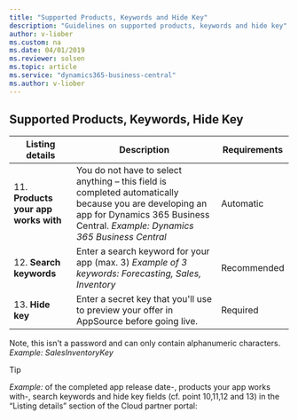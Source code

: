 ```yaml
---
title: "Supported Products, Keywords and Hide Key"
description: "Guidelines on supported products, keywords and hide key"
author: v-liober
ms.custom: na
ms.date: 04/01/2019
ms.reviewer: solsen
ms.topic: article
ms.service: "dynamics365-business-central"
ms.author: v-liober
---
```

## <a name="SupportedProd"></a>Supported Products, Keywords, Hide Key

|Listing details|Description |Requirements |
|-------------------|-------------|--------------|
| 11. **Products your app works with** | You do not have to select anything – this field is completed automatically because you are developing an app for Dynamics 365 Business Central. *Example:* *Dynamics 365 Business Central*| Automatic    |
| 12. **Search keywords**              | Enter a search keyword for your app (max. 3) *Example of 3 keywords:* *Forecasting, Sales, Inventory*                                                                                                | Recommended  |
| 13. **Hide key**                     | Enter a secret key that you'll use to preview your offer in AppSource before going live.                                                        | Required     |
Note, this isn't a password and can only contain alphanumeric characters. *Example:* *SalesInventoryKey*

> [!TIP]
>   *Example:* of the completed app release date-, products your app works with-,
search keywords and hide key fields (cf. point 10,11,12 and 13) in the “Listing details” section of the Cloud partner portal: